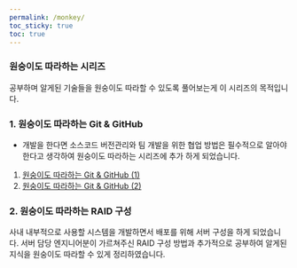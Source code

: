 ```yaml
---
permalink: /monkey/
toc_sticky: true
toc: true
---
```


### 원숭이도 따라하는 시리즈
공부하며 알게된 기술들을 원숭이도 따라할 수 있도록 풀어보는게 이 시리즈의 목적입니다.

### 1. 원숭이도 따라하는 Git & GitHub
 * 개발을 한다면 소스코드 버전관리와 팀 개발을 위한 협업 방법은 필수적으로 알아야 한다고 생각하여
    원숭이도 따라하는 시리즈에 추가 하게 되었습니다.

 1. [원숭이도 따라하는 Git & GitHub (1)](/git/mokey_series_1/) 
 2. [원숭이도 따라하는 Git & GitHub (2)](/git/mokey_series_2/)       


### 2. 원숭이도 따라하는 RAID 구성
사내 내부적으로 사용할 시스템을 개발하면서 배포를 위해 서버 구성을 하게 되었습니다. 서버 담당
엔지니어분이 가르쳐주신 RAID 구성 방법과 추가적으로 공부하여 알게된 지식을 원숭이도 따라할 수 있게
 정리하였습니다. 


